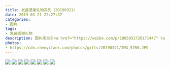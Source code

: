 ```yaml
---
title: 发酱感谢礼物系列（20190321）
date: 2019-03-21 22:27:37
categories:
- 图片
tags:
- 发酱感谢礼物
description: 图片来自于<a href="https://weibo.com/p/1005051720171447" target="_blank">quanmmmmm</a><br/> “谢谢皮包和扉页选的衣服，很好看呀，材质也很舒服，我这么拍可能看不出来，穿起来还挺有范的咧”​​​
photos: 
- https://cdn.chenyifaer.com/photos/gifts/20190321/IMG_5760.JPG
---
```


![](https://cdn.chenyifaer.com/photos/gifts/20190321/IMG_5761.JPG)
![](https://cdn.chenyifaer.com/photos/gifts/20190321/IMG_5762.JPG)
![](https://cdn.chenyifaer.com/photos/gifts/20190321/IMG_5763.JPG)
![](https://cdn.chenyifaer.com/photos/gifts/20190321/IMG_5764.JPG)
![](https://cdn.chenyifaer.com/photos/gifts/20190321/IMG_5765.JPG)
![](https://cdn.chenyifaer.com/photos/gifts/20190321/IMG_5766.JPG)
![](https://cdn.chenyifaer.com/photos/gifts/20190321/IMG_5767.JPG)
![](https://cdn.chenyifaer.com/photos/gifts/20190321/IMG_5768.JPG)